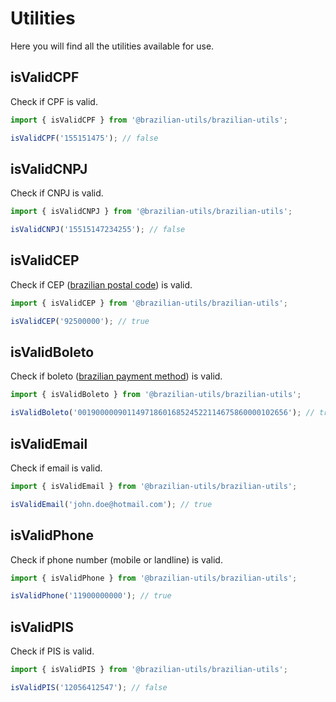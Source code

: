 # Utilities

Here you will find all the utilities available for use.

## isValidCPF

Check if CPF is valid.

```javascript
import { isValidCPF } from '@brazilian-utils/brazilian-utils';

isValidCPF('155151475'); // false
```

## isValidCNPJ

Check if CNPJ is valid.

```javascript
import { isValidCNPJ } from '@brazilian-utils/brazilian-utils';

isValidCNPJ('15515147234255'); // false
```

## isValidCEP

Check if CEP ([brazilian postal code](https://en.wikipedia.org/wiki/C%C3%B3digo_de_Endere%C3%A7amento_Postal)) is valid.

```javascript
import { isValidCEP } from '@brazilian-utils/brazilian-utils';

isValidCEP('92500000'); // true
```

## isValidBoleto

Check if boleto ([brazilian payment method](https://en.wikipedia.org/wiki/Boleto)) is valid.

```javascript
import { isValidBoleto } from '@brazilian-utils/brazilian-utils';

isValidBoleto('00190000090114971860168524522114675860000102656'); // true
```

## isValidEmail

Check if email is valid.

```javascript
import { isValidEmail } from '@brazilian-utils/brazilian-utils';

isValidEmail('john.doe@hotmail.com'); // true
```

## isValidPhone

Check if phone number (mobile or landline) is valid.

```javascript
import { isValidPhone } from '@brazilian-utils/brazilian-utils';

isValidPhone('11900000000'); // true
```

## isValidPIS

Check if PIS is valid.

```javascript
import { isValidPIS } from '@brazilian-utils/brazilian-utils';

isValidPIS('12056412547'); // false
```
